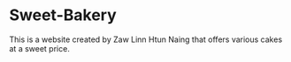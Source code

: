 # Sweet-Bakery

This is a website created by Zaw Linn Htun Naing that offers various cakes at a sweet price.
